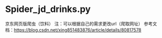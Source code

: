 # Spider_jd_drinks.py
京东网页版爬虫（饮料）
注：可以根据自己的需求更改url（爬取网址）
参考文档：https://blog.csdn.net/xing851483876/article/details/80817578
